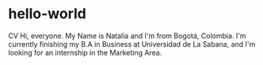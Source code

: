 # hello-world
CV
Hi, everyone.
My Name is Natalia and I'm from Bogotá, Colombia.
I'm currently finishing my B.A in Business at Universidad de La Sabana,
and I'm looking for an internship in the Marketing Area. 
